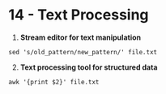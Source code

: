 # 14 - Text Processing
 
1. **Stream editor for text manipulation**

```
sed 's/old_pattern/new_pattern/' file.txt
```

2. **Text processing tool for structured data**

```
awk '{print $2}' file.txt
```